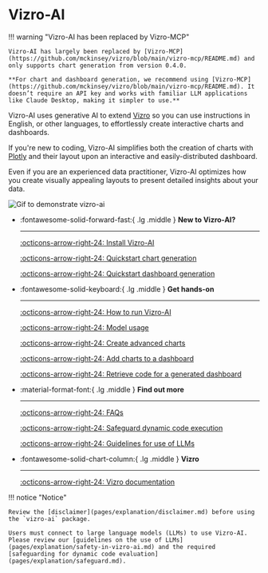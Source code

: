 # Vizro-AI

!!! warning "Vizro-AI has been replaced by Vizro-MCP"

    Vizro-AI has largely been replaced by [Vizro-MCP](https://github.com/mckinsey/vizro/blob/main/vizro-mcp/README.md) and only supports chart generation from version 0.4.0. 
    
    **For chart and dashboard generation, we recommend using [Vizro-MCP](https://github.com/mckinsey/vizro/blob/main/vizro-mcp/README.md). It doesn’t require an API key and works with familiar LLM applications like Claude Desktop, making it simpler to use.**   
    

Vizro-AI uses generative AI to extend [Vizro](https://vizro.readthedocs.io) so you can use instructions in English, or other languages, to effortlessly create interactive charts and dashboards.

If you're new to coding, Vizro-AI simplifies both the creation of charts with [Plotly](https://plotly.com/python/) and their layout upon an interactive and easily-distributed dashboard.

Even if you are an experienced data practitioner, Vizro-AI optimizes how you create visually appealing layouts to present detailed insights about your data.

<img src="https://raw.githubusercontent.com/mckinsey/vizro/main/.github/images/toolkit_vizro_ai.gif" alt="Gif to demonstrate vizro-ai">

<div class="grid cards" markdown>

- :fontawesome-solid-forward-fast:{ .lg .middle } __New to Vizro-AI?__

    ---

    [:octicons-arrow-right-24: Install Vizro-AI](pages/user-guides/install.md)

    [:octicons-arrow-right-24: Quickstart chart generation](pages/tutorials/quickstart.md)

    [:octicons-arrow-right-24: Quickstart dashboard generation](pages/tutorials/quickstart-dashboard.md)

- :fontawesome-solid-keyboard:{ .lg .middle } __Get hands-on__

    ---

    [:octicons-arrow-right-24: How to run Vizro-AI](pages/user-guides/run-vizro-ai.md)

    [:octicons-arrow-right-24: Model usage](pages/user-guides/customize-vizro-ai.md)

    [:octicons-arrow-right-24: Create advanced charts](pages/user-guides/create-advanced-charts.md)

    [:octicons-arrow-right-24: Add charts to a dashboard](pages/user-guides/add-generated-chart-usecase.md)

    [:octicons-arrow-right-24: Retrieve code for a generated dashboard](pages/user-guides/run-vizro-ai-dashboard.md)

- :material-format-font:{ .lg .middle } __Find out more__

    ---

    [:octicons-arrow-right-24: FAQs](pages/explanation/faq.md)

    [:octicons-arrow-right-24: Safeguard dynamic code execution](pages/explanation/safeguard.md)

    [:octicons-arrow-right-24: Guidelines for use of LLMs](pages/explanation/safety-in-vizro-ai.md)

- :fontawesome-solid-chart-column:{ .lg .middle } __Vizro__

    ---

    [:octicons-arrow-right-24: Vizro documentation](https://vizro.readthedocs.io/)

</div>

!!! notice "Notice"

    Review the [disclaimer](pages/explanation/disclaimer.md) before using the `vizro-ai` package.

    Users must connect to large language models (LLMs) to use Vizro-AI. Please review our [guidelines on the use of LLMs](pages/explanation/safety-in-vizro-ai.md) and the required [safeguarding for dynamic code evaluation](pages/explanation/safeguard.md).
